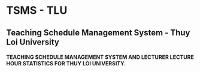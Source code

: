 # TSMS - TLU
## Teaching Schedule Management System - Thuy Loi University
#### TEACHING SCHEDULE MANAGEMENT SYSTEM AND LECTURER LECTURE HOUR STATISTICS FOR THUY LOI UNIVERSITY.
